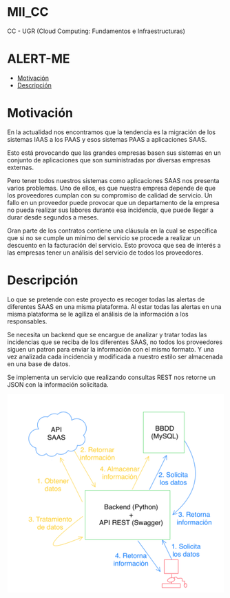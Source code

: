 # MII_CC
CC - UGR (Cloud Computing: Fundamentos e Infraestructuras)

# ALERT-ME
<!-- TOC -->
* [Motivación](#motivacin)
* [Descripción](#descripcin)
<!-- TOC -->

# Motivación
En la actualidad nos encontramos que la tendencia es la migración de los 
sistemas IAAS a los PAAS y esos sistemas PAAS a aplicaciones SAAS.

Esto está provocando que las grandes empresas basen sus sistemas en un
conjunto de aplicaciones que son suministradas por diversas empresas externas.

Pero tener todos nuestros sistemas como aplicaciones SAAS nos presenta varios problemas. 
Uno de ellos, es que nuestra empresa depende de que los proveedores cumplan con 
su compromiso de calidad de servicio. Un fallo en un proveedor puede provocar
que un departamento de la empresa no pueda realizar sus labores durante esa 
incidencia, que puede llegar a durar desde segundos a meses.

Gran parte de los contratos contiene una cláusula en la cual se especifica
que si no se cumple un mínimo del servicio se procede a realizar un descuento
en la facturación del servicio. Esto provoca que sea de interés a las empresas
tener un análisis del servicio de todos los proveedores.

# Descripción
Lo que se pretende con este proyecto es recoger todas las alertas de diferentes 
SAAS en una misma plataforma. Al estar todas las alertas en una misma plataforma 
se le agiliza el análisis de la información a los responsables.

Se necesita un backend que se encargue de analizar y tratar todas las incidencias que 
se reciba de los diferentes SAAS, no todos los proveedores siguen un patron para 
enviar la información con el mismo formato. Y una vez analizada cada incidencia
y modificada a nuestro estilo ser almacenada en una base de datos.

Se implementa un servicio que realizando consultas REST nos retorne un JSON
con la información solicitada.

![](./img/idea_del_proyecto.png)